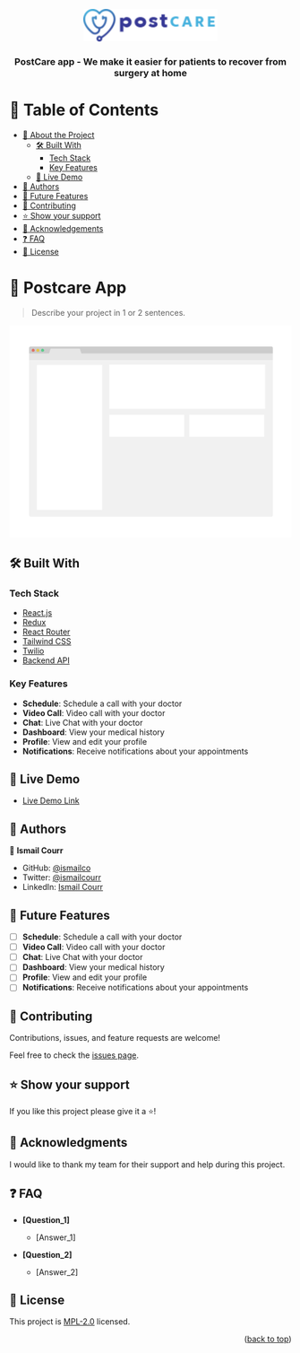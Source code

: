 <a name="readme-top"></a>

<div align="center">

  <img src="./src/assets/img/logos/logo-blue.svg" alt="logo" width="240"  height="auto" />
  <br/>

  <h3><b>PostCare app - We make it easier for patients to recover from surgery at home</b></h3>

</div>

# 📗 Table of Contents

- [📖 About the Project](#about-project)
  - [🛠 Built With](#built-with)
    - [Tech Stack](#tech-stack)
    - [Key Features](#key-features)
  - [🚀 Live Demo](#live-demo)
- [👥 Authors](#authors)
- [🔭 Future Features](#future-features)
- [🤝 Contributing](#contributing)
- [⭐️ Show your support](#support)
- [🙏 Acknowledgements](#acknowledgements)
- [❓ FAQ](#faq)
- [📝 License](#license)

# 📖 Postcare App <a name="about-project"></a>

> Describe your project in 1 or 2 sentences.

<div align="center">

  <img src="./app_screenshot.png" alt="screenshot" width="auto"  height="auto" />

</div>

## 🛠 Built With <a name="built-with"></a>

### Tech Stack <a name="tech-stack"></a>

  <ul>
    <li><a href="https://reactjs.org/">React.js</a></li>
    <li><a href="https://redux.js.org/">Redux</a></li>
    <li><a href="https://reactrouter.com/">React Router</a></li>
    <li><a href="https://tailwindcss.com/">Tailwind CSS</a></li>
    <li><a href="https://www.twilio.com/">Twilio</a></li>
    <li><a href="#">Backend API</a></li>
  </ul>

### Key Features <a name="key-features"></a>

- **Schedule**: Schedule a call with your doctor
- **Video Call**: Video call with your doctor
- **Chat**: Live Chat with your doctor
- **Dashboard**: View your medical history
- **Profile**: View and edit your profile
- **Notifications**: Receive notifications about your appointments

## 🚀 Live Demo <a name="live-demo"></a>

- [Live Demo Link](https://colab16-postop-front-end.pages.dev/)

## 👥 Authors <a name="authors"></a>

👤 **Ismail Courr**

- GitHub: [@ismailco](https://github.com/ismailco)
- Twitter: [@ismailcourr](https://twitter.com/ismailcourr)
- LinkedIn: [Ismail Courr](https://linkedin.com/in/ismailcourr)

## 🔭 Future Features <a name="future-features"></a>

- [ ] **Schedule**: Schedule a call with your doctor
- [ ] **Video Call**: Video call with your doctor
- [ ] **Chat**: Live Chat with your doctor
- [ ] **Dashboard**: View your medical history
- [ ] **Profile**: View and edit your profile
- [ ] **Notifications**: Receive notifications about your appointments

## 🤝 Contributing <a name="contributing"></a>

Contributions, issues, and feature requests are welcome!

Feel free to check the [issues page](../../issues/).

## ⭐️ Show your support <a name="support"></a>

If you like this project please give it a ⭐️!

## 🙏 Acknowledgments <a name="acknowledgements"></a>

I would like to thank my team for their support and help during this project.

## ❓ FAQ <a name="faq"></a>

- **[Question_1]**

  - [Answer_1]

- **[Question_2]**

  - [Answer_2]

## 📝 License <a name="license"></a>

This project is [MPL-2.0](./LICENSE) licensed.

<p align="right">(<a href="#readme-top">back to top</a>)</p>
